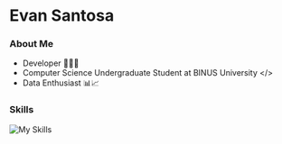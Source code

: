 # Evan Santosa

### About Me
- Developer 👨‍💻🌐
- Computer Science Undergraduate Student at BINUS University </>
- Data Enthusiast 📊📈

### Skills
![My Skills](https://go-skill-icons.vercel.app/api/icons?i=dotnet,cs,sqlserver,mysql,api,azure,postman,html,css,javascript,jquery,python,numpy,pandas,matplotlib,seaborn,scikitlearn,streamlit&perline=6)
